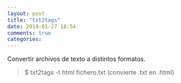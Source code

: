 ```yaml
---
layout: post
title: "txt2tags"
date: 2014-01-27 18:54
comments: true
categories: 
---
```

Convertir archivos de texto a distintos formatos.

>$ txt2tags -t html fichero.txt   (convierte .txt en .html)

